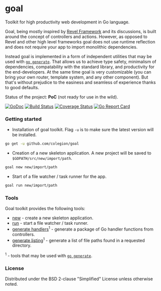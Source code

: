 # goal
Toolkit for high productivity web development in Go language.

Goal, being mostly inspired by [Revel Framework](https://github.com/revel/revel)
and its discussions, is built around the concept of
controllers and actions.
However, as opposed to Revel and other high level frameworks goal does not use runtime
reflection and does not require your app to import monolithic dependencies.

Instead goal is implemented in a form of independent utilities that
may be used with [`go generate`](https://blog.golang.org/generate).
That allows us to achieve type safety, minimalism of dependencies,
compatability with the standard library, and productivity for the end-developers.
At the same time goal is very customizable (you can bring your own router, template system,
and any other component). But that's without prejudice to the easiness and seamless of experience
thanks to good defaults.

Status of the project: **PoC** (not ready for use in the wild).

[![GoDoc](https://godoc.org/github.com/colegion/goal?status.svg)](https://godoc.org/github.com/colegion/goal)
[![Build Status](https://travis-ci.org/colegion/goal.svg?branch=master)](https://travis-ci.org/colegion/goal)
[![Coverage Status](https://coveralls.io/repos/colegion/goal/badge.svg?branch=master)](https://coveralls.io/r/colegion/goal?branch=master)
[![Go Report Card](http://goreportcard.com/badge/colegion/goal?t=3)](http:/goreportcard.com/report/colegion/goal)

### Getting started
* Installation of goal toolkit.
Flag `-u` is to make sure the latest version will be installed.
```bash
go get -u github.com/colegion/goal
```

* Creation of a new skeleton application.
A new project will be saved to `$GOPATH/src/new/import/path`.
```bash
goal new new/import/path
```

* Start of a file watcher / task runner for the app.
```bash
goal run new/import/path
```

### Tools
Goal toolkit provides the following tools:

* [new](#) - create a new skeleton application.
* [run](#) - start a file watcher / task runner.
* [generate handlers](#)<sup>1</sup> - generate a package of Go handler functions from controllers.
* [generate listing](#)<sup>1</sup> - generate a list of file paths found in a requested directory.

<sup>1</sup> - tools that may be used with [`go generate`](https://blog.golang.org/generate).

### License
Distributed under the BSD 2-clause "Simplified" License unless otherwise noted.
